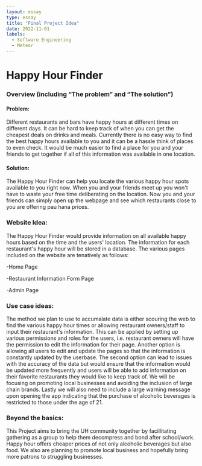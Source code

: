 ```yaml
---
layout: essay
type: essay
title: "Final Project Idea"
date: 2022-11-01
labels:
  - Software Engineering
  - Meteor
---
```


<h1>Happy Hour Finder</h1>
<h3>Overview (including “The problem” and “The solution”)</h3>
  <h4>Problem:</h4> <p>Different restaurants and bars have happy hours at different times on different days. It can be hard to keep track of when you can get the cheapest deals on drinks and meals. Currently there is no easy way to find the best happy hours available to you and it can be a hassle think of places to even check. It would be much easier to find a place for you and your friends to get together if all of this information was available in one location.</p>

  <h4>Solution:</h4> <p>The Happy Hour Finder can help you locate the various happy hour spots available to you right now. When you and your friends meet up you won't have to waste your free time deliberating on the location. Now you and your friends can simply open up the webpage and see which restaurants close to you are offering pau hana prices.</p>
  
  <h3>Website Idea:</h3> 
  <p>The Happy Hour Finder would provide information on all available happy hours based on the time and the users' location. The information for each restaurant's happy hour will be stored in a database. The various pages included on the website are tenatively as follows:</p>

<p>-Home Page</p>
<p>-Restaurant Information Form Page</p>
<p>-Admin Page</p>

<h3>Use case ideas:</h3>
  <p>The method we plan to use to accumalate data is either scouring the web to find the various happy hour times or allowing restaurant owners/staff to input their restaurant's information. This can be applied by setting up various permissions and roles for the users, i.e. restaurant owners will have the permission to edit the information for their page. Another option is allowing all users to edit and update the pages so that the information is constantly updated by the userbase. The second option can lead to issues with the accuracy of the data but would ensure that the information would be updated more frequently and users will be able to add information on their favorite restaurants they would like to keep track of. We will be focusing on promoting local businesses and avoiding the inclusion of large chain brands. Lastly we will also need to include a large warning message upon opening the app indicating that the purchase of alcoholic beverages is restricted to those under the age of 21.</p>

<h3>Beyond the basics:</h3>
  <p>This Project aims to bring the UH community together by facillitating gathering as a group to help them decompress and bond after school/work. Happy hour offers cheaper prices of not only alcoholic beverages but also food. We also are planning to promote local business and hopefully bring more patrons to struggling businesses.</p>
